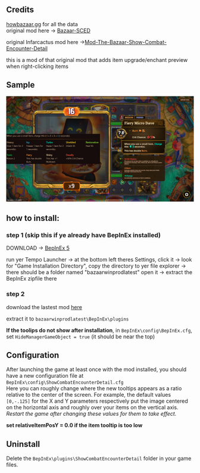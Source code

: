 

## Credits
[howbazaar.gg](https://www.howbazaar.gg/) for all the data  
original mod here -> [Bazaar-SCED](https://github.com/nwk6661/Bazaar-SCED)

original Infarcactus mod here ->[Mod-The-Bazaar-Show-Combat-Encounter-Detail](https://github.com/Infarcactus/Mod-The-Bazaar-Show-Combat-Encounter-Detail)

this is a mod of that original mod that adds item upgrade/enchant preview when right-clicking items


## Sample
![sample](ex1.png)

## how to install:
  
 ### step 1 (skip this if ye already have BepInEx installed) 
 
 DOWNLOAD -> [BepInEx 5](https://github.com/BepInEx/BepInEx/releases/download/v5.4.23.2/BepInEx_win_x64_5.4.23.2.zip)
  
run yer Tempo Launcher -> at the bottom left theres Settings, click it -> look for  "Game Installation Directory", copy the directory to yer file explorer -> there should be a folder named "bazaarwinprodlatest" open it -> extract the BepInEx zipfile there

### step 2
download the lastest mod [here](https://github.com/CambaCambaCambaCambaCambaCamba/Bazaar-SCED-with-item/releases)

extract it to `bazaarwinprodlatest\BepInEx\plugins`

**If the toolips do not show after installation**, in `BepInEx\config\BepInEx.cfg`, set
     `HideManagerGameObject = true` (it should be near the top)
  

## Configuration
After launching the game at least once with the mod installed, you should have a new configuration file at `BepInEx\config\ShowCombatEncounterDetail.cfg`  
Here you can roughly change where the new tooltips appears as a ratio relative to the center of the screen. For example,
the default values `[0,-.125]` for the X and Y parameters respectively put the image centered on the horizontal axis
and roughly over your items on the vertical axis.
_Restart the game after changing these values for them to take effect._

 **set relativeItemPosY = 0.0 if the item tooltip is too low**

## Uninstall
Delete the `BepInEx\plugins\ShowCombatEncounterDetail` folder in your game files.
